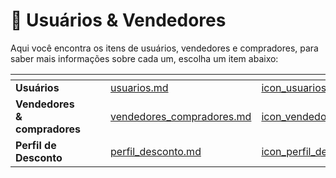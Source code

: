 # 👥 Usuários & Vendedores

Aqui você encontra os itens de usuários, vendedores e compradores, para saber mais informações sobre cada um, escolha um item abaixo:

<table data-view="cards">
    <thead>
        <tr>
            <th></th>
            <th></th>
            <th></th>
            <th data-hidden data-card-target data-type="content-ref"></th>
            <th data-hidden data-card-cover data-type="files"></th>
        </tr>
    </thead>
    <tbody>
        <tr>
            <td>
                <strong>Usuários</strong>
            </td>
            <td></td>
            <td></td>
            <td>
                <a href="/erp-v2//usuarios_vendedores/usuarios.md">usuarios.md</a>
            </td>
            <td>
                <a href="/erp-v2/assets//icon_usuarios.png">icon_usuarios.png</a>
            </td>
        </tr>
        <tr>
            <td>
                <strong>Vendedores & compradores</strong>
            </td>
            <td></td>
            <td></td>
            <td>
                <a href="/erp-v2//usuarios_vendedores/vendedores_compradores.md">vendedores_compradores.md</a>
            </td>
            <td>
                <a href="/erp-v2/assets//icon_vendedores.png">icon_vendedores.png</a>
            </td>
        </tr>
        <tr>
            <td>
                <strong>Perfil de Desconto</strong>
            </td>
            <td></td>
            <td></td>
            <td>
                <a href="/erp-v2//usuarios_vendedores/perfil_desconto.md">perfil_desconto.md</a>
            </td>
            <td>
                <a href="/erp-v2/assets//icon_perfil_desconto.png">icon_perfil_desconto.png</a>
            </td>
        </tr>
    </tbody>
</table>
